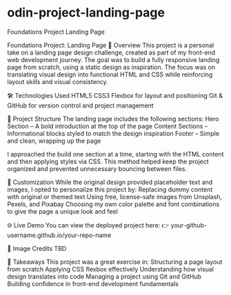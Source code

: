 # odin-project-landing-page
Foundations Project Landing Page

Foundations Project: Landing Page
🎯 Overview
This project is a personal take on a landing page design challenge, created as part of my front-end web development journey. The goal was to build a fully responsive landing page from scratch, using a static design as inspiration. The focus was on translating visual design into functional HTML and CSS while reinforcing layout skills and visual consistency.

🛠 Technologies Used
HTML5
CSS3
Flexbox for layout and positioning
Git & GitHub for version control and project management

🧱 Project Structure
The landing page includes the following sections:
Hero Section – A bold introduction at the top of the page
Content Sections – Informational blocks styled to match the design inspiration
Footer – Simple and clean, wrapping up the page

I approached the build one section at a time, starting with the HTML content and then applying styles via CSS. This method helped keep the project organized and prevented unnecessary bouncing between files.

🎨 Customization
While the original design provided placeholder text and images, I opted to personalize this project by:
Replacing dummy content with original or themed text
Using free, license-safe images from Unsplash, Pexels, and Pixabay
Choosing my own color palette and font combinations to give the page a unique look and feel

🌐 Live Demo
You can view the deployed project here:
👉 your-github-username.github.io/your-repo-name

📸 Image Credits
TBD

📌 Takeaways
This project was a great exercise in:
Structuring a page layout from scratch
Applying CSS flexbox effectively
Understanding how visual design translates into code
Managing a project using Git and GitHub
Building confidence in front-end development fundamentals
